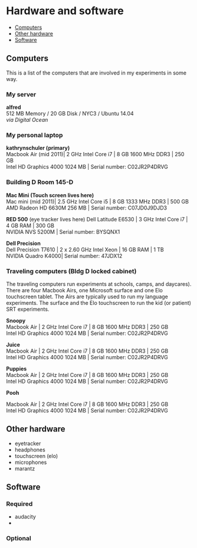 # Hardware and software
- [Computers](#computers)
- [Other hardware](#other-hardware)
- [Software](#software)


## Computers
This is a list of the computers that are involved in my experiments in some way.

### My server
**alfred**  
512 MB Memory / 20 GB Disk / NYC3 / Ubuntu 14.04   
*via Digital Ocean*

### My personal laptop
**kathrynschuler (primary)**   
Macbook Air (mid 2011)| 2 GHz Intel Core i7 | 8 GB 1600 MHz DDR3  | 250 GB  
Intel HD Graphics 4000 1024 MB | Serial number: C02JR2P4DRVG  

### Building D Room 145-D
**Mac Mini (Touch screen lives here)**   
Mac mini (mid 2011)| 2.5 GHz Intel Core i5 | 8 GB 1333 MHz DDR3 | 500 GB  
AMD Radeon HD 6630M 256 MB | Serial number: C07JD0J9DJD3  

**RED 500**   (eye tracker lives here)
Dell Latitude E6530 | 3 GHz Intel Core i7 | 4 GB RAM | 300 GB  
NVIDIA NVS 5200M | Serial number: BYSQNX1

**Dell Precision**   
Dell Precision T7610 | 2 x 2.60 GHz Intel Xeon | 16 GB RAM | 1 TB  
NVIDIA Quadro K4000| Serial number: 47JDX12

### Traveling computers (Bldg D locked cabinet)

The traveling computers run experiments at schools, camps, and daycares). There are four Macbook Airs, one Microsoft surface and one Elo touchscreen tablet.  The Airs are typically used to run my language experiments.  The surface and the Elo touchscreen to run the kid (or patient) SRT experiments.

**Snoopy**   
Macbook Air | 2 GHz Intel Core i7 | 8 GB 1600 MHz DDR3 | 250 GB  
Intel HD Graphics 4000 1024 MB | Serial number: C02JR2P4DRVG

**Juice**   
Macbook Air | 2 GHz Intel Core i7 | 8 GB 1600 MHz DDR3 | 250 GB  
Intel HD Graphics 4000 1024 MB | Serial number: C02JR2P4DRVG

**Puppies**   
Macbook Air | 2 GHz Intel Core i7 | 8 GB 1600 MHz DDR3 | 250 GB  
Intel HD Graphics 4000 1024 MB | Serial number: C02JR2P4DRVG

**Pooh**   

Macbook Air | 2 GHz Intel Core i7 | 8 GB 1600 MHz DDR3 | 250 GB  
Intel HD Graphics 4000 1024 MB | Serial number: C02JR2P4DRVG
## Other hardware

- eyetracker
- headphones
- touchscreen (elo)
- microphones
- marantz

## Software
### Required

- audacity
- 

### Optional
